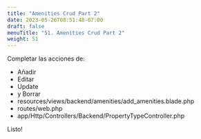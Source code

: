 ```yaml
---
title: "Amenities Crud Part 2"
date: 2023-05-26T08:51:48-07:00
draft: false
menuTitle: "51. Amenities Crud Part 2"
weight: 51
---
```


Completar las acciones de:
- Añadir
- Editar
- Update
- y Borrar
- resources/views/backend/amenities/add_amenities.blade.php
- routes/web.php
- app/Http/Controllers/Backend/PropertyTypeController.php

Listo!


